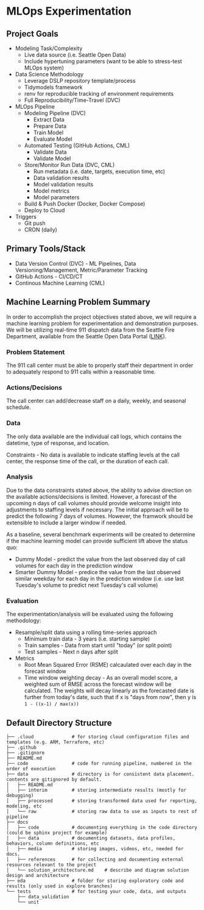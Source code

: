 # MLOps Experimentation

## Project Goals
- Modeling Task/Complexity
    - Live data source (i.e. Seattle Open Data)
    - Include hypertuning parameters (want to be able to stress-test MLOps system)
- Data Science Methodology
    - Leverage DSLP repository template/process
    - Tidymodels framework
    - renv for reproducible tracking of environment requirements
    - Full Reproducibility/Time-Travel (DVC)
- MLOps Pipeline
    - Modeling Pipeline (DVC)
        - Extract Data
        - Prepare Data
        - Train Model
        - Evaluate Model
    - Automated Testing (GitHub Actions, CML)
        - Validate Data
        - Validate Model
    - Store/Monitor Run Data (DVC, CML)
        - Run metadata (i.e. date, targets, execution time, etc)
        - Data validation results
        - Model validation results
        - Model metrics
        - Model parameters
    - Build & Push Docker (Docker, Docker Compose)
    - Deploy to Cloud
- Triggers
    - Git push
    - CRON (daily)

## Primary Tools/Stack
- Data Version Control (DVC) - ML Pipelines, Data Versioning/Management, Metric/Parameter Tracking
- GitHub Actions - CI/CD/CT
- Continous Machine Learning (CML)

## Machine Learning Problem Summary

In order to accomplish the project objectives stated above, we will require a machine learning problem for experimentation and demonstration purposes.  We will be utilizing real-time 911 dispatch data from the Seattle Fire Department, available from the Seattle Open Data Portal ([LINK](https://data.seattle.gov/Public-Safety/Seattle-Real-Time-Fire-911-Calls/kzjm-xkqj)).

### Problem Statement

The 911 call center must be able to properly staff their department in order to adequately respond to 911 calls within a reasonable time.

### Actions/Decisions

The call center can add/decrease staff on a daily, weekly, and seasonal schedule.  

### Data

The only data available are the individual call logs, which contains the datetime, type of response, and location.  

Constraints - No data is available to indicate staffing levels at the call center, the response time of the call, or the duration of each call. 

### Analysis

Due to the data constraints stated above, the ability to advise direction on the available actions/decisions is limited.  However, a forecast of the upcoming n days of call volumes should provide welcome insight into adjustments to staffing levels if necessary.  The initial approach will be to predict the following 7 days of volumes.  However, the framwork should be extensible to include a larger window if needed.

As a baseline, several benchmark experiments will be created to determine if the machine learning model can provide sufficient lift above the status quo:
- Dummy Model - predict the value from the last observed day of call volumes for each day in the prediction window
- Smarter Dummy Model - predice the value from the last observed similar weekday for each day in the prediction window (i.e. use last Tuesday's volume to predict next Tuesday's call volume)

### Evaluation

The experimentation/analysis will be evaluated using the following methodology:
- Resample/split data using a rolling time-series approach
    - Minimum train data - 3 years (i.e. starting sample)
    - Train samples - Data from start until "today" (or split point)
    - Test samples - Next n days after split
- Metrics 
    - Root Mean Squared Error (RSME) calcaulated over each day in the forecast window
    - Time window weighting decay - As an overall model score, a weighted sum of RMSE across the forecast window will be calculated.  The weights will decay linearly as the forecasted date is further from today's date, such that if x is "days from now", then y is `1 - ((x-1) / max(x))`

## Default Directory Structure

```
├── .cloud              # for storing cloud configuration files and templates (e.g. ARM, Terraform, etc)
├── .github
├── .gitignore
├── README.md
├── code                # code for running pipeline, numbered in the order of execution
├── data                # directory is for consistent data placement. contents are gitignored by default.
│   ├── README.md
│   ├── interim         # storing intermediate results (mostly for debugging)
│   ├── processed       # storing transformed data used for reporting, modeling, etc
│   └── raw             # storing raw data to use as inputs to rest of pipeline
├── docs
│   ├── code            # documenting everything in the code directory (could be sphinx project for example)
│   ├── data            # documenting datasets, data profiles, behaviors, column definitions, etc
│   ├── media           # storing images, videos, etc, needed for docs.
│   ├── references      # for collecting and documenting external resources relevant to the project
│   └── solution_architecture.md    # describe and diagram solution design and architecture
├── eda                 # folder for storing exploratory code and results (only used in explore branches)
└── tests               # for testing your code, data, and outputs
    ├── data_validation
    └── unit
```
